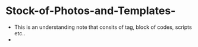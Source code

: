 # Stock-of-Photos-and-Templates-
* This is an understanding note that consits of tag, block of codes, scripts etc..
* 
